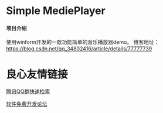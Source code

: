 # Simple MediePlayer

#### 项目介绍
使用winform开发的一款功能简单的音乐播放器demo。
博客地址：https://blog.csdn.net/qq_34802416/article/details/77777739

 # 良心友情链接

[腾讯QQ群快速检索](http://u.720life.cn/s/8cf73f7c)

[软件免费开发论坛](http://u.720life.cn/s/bbb01dc0)